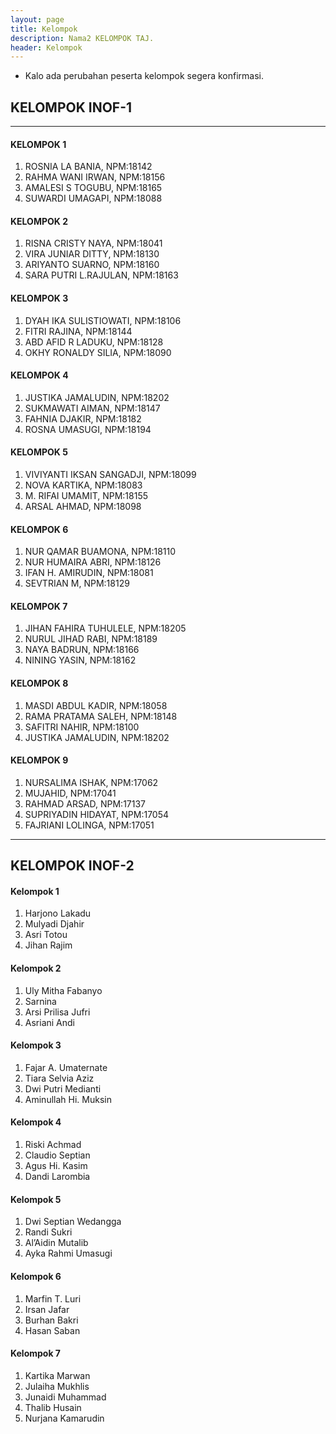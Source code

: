 ```yaml
---
layout: page
title: Kelompok
description: Nama2 KELOMPOK TAJ.
header: Kelompok
---
```


 * Kalo ada perubahan peserta kelompok segera konfirmasi.

## KELOMPOK INOF-1

***

#### KELOMPOK 1

1. ROSNIA LA BANIA, NPM:18142
2. RAHMA WANI IRWAN, NPM:18156
3. AMALESI S TOGUBU, NPM:18165
4. SUWARDI UMAGAPI, NPM:18088

#### KELOMPOK 2


1. RISNA CRISTY NAYA, NPM:18041
2. VIRA JUNIAR DITTY, NPM:18130
3. ARIYANTO SUARNO, NPM:18160
4. SARA PUTRI L.RAJULAN, NPM:18163

#### KELOMPOK 3


1. DYAH IKA SULISTIOWATI, NPM:18106
2. FITRI RAJINA, NPM:18144
3. ABD AFID R LADUKU, NPM:18128
4. OKHY RONALDY SILIA, NPM:18090

#### KELOMPOK 4


1. JUSTIKA JAMALUDIN, NPM:18202
2. SUKMAWATI AIMAN, NPM:18147
3. FAHNIA DJAKIR, NPM:18182
4. ROSNA UMASUGI, NPM:18194


#### KELOMPOK 5


1. VIVIYANTI IKSAN SANGADJI, NPM:18099
2. NOVA KARTIKA, NPM:18083
3. M. RIFAI UMAMIT, NPM:18155
4. ARSAL AHMAD, NPM:18098

#### KELOMPOK 6


1. NUR QAMAR BUAMONA, NPM:18110
2. NUR HUMAIRA ABRI, NPM:18126
3. IFAN H. AMIRUDIN, NPM:18081
4. SEVTRIAN M, NPM:18129

#### KELOMPOK 7


1. JIHAN FAHIRA TUHULELE, NPM:18205
2. NURUL JIHAD RABI, NPM:18189
3. NAYA BADRUN, NPM:18166
4. NINING YASIN, NPM:18162

#### KELOMPOK 8


1. MASDI ABDUL KADIR, NPM:18058
2. RAMA PRATAMA SALEH, NPM:18148 
3. SAFITRI NAHIR, NPM:18100
4. JUSTIKA JAMALUDIN, NPM:18202

#### KELOMPOK 9


1. NURSALIMA ISHAK, NPM:17062
2. MUJAHID, NPM:17041
3. RAHMAD ARSAD, NPM:17137
4. SUPRIYADIN HIDAYAT, NPM:17054
2. FAJRIANI LOLINGA, NPM:17051


***

## KELOMPOK INOF-2

#### Kelompok 1

1. Harjono Lakadu
2. Mulyadi Djahir
3. Asri Totou
4. Jihan Rajim

#### Kelompok 2

1. Uly Mitha Fabanyo
2. Sarnina 
3. Arsi Prilisa Jufri
4. Asriani Andi

#### Kelompok 3

1. Fajar A. Umaternate 
2. Tiara Selvia Aziz
3. Dwi Putri Medianti
4. Aminullah Hi. Muksin

#### Kelompok 4

1. Riski Achmad
2. Claudio Septian
3. Agus Hi. Kasim
4. Dandi Larombia

#### Kelompok 5

1. Dwi Septian Wedangga
2. Randi Sukri
3. Al’Aidin Mutalib
4. Ayka Rahmi Umasugi 

#### Kelompok 6

1. Marfin T. Luri
2. Irsan Jafar
3. Burhan Bakri
4. Hasan Saban

#### Kelompok 7

1. Kartika Marwan
2. Julaiha Mukhlis
3. Junaidi Muhammad 
4. Thalib Husain
5. Nurjana Kamarudin